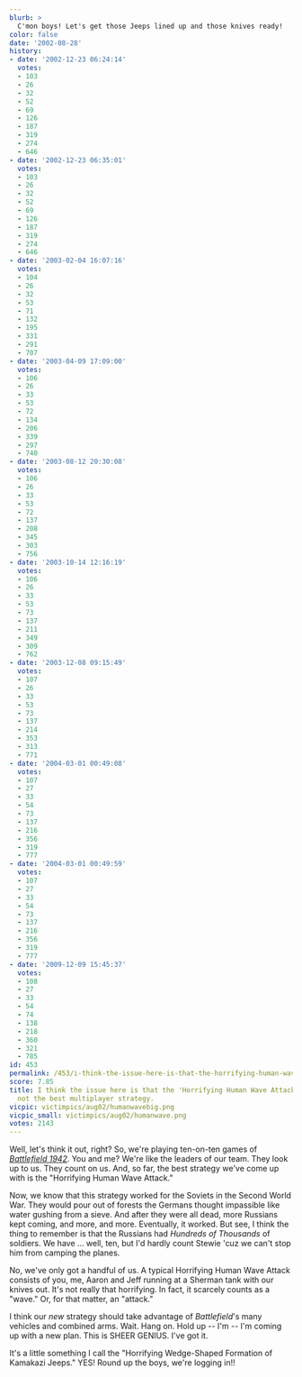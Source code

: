 ```yaml
---
blurb: >
  C'mon boys! Let's get those Jeeps lined up and those knives ready!
color: false
date: '2002-08-28'
history:
- date: '2002-12-23 06:24:14'
  votes:
  - 103
  - 26
  - 32
  - 52
  - 69
  - 126
  - 187
  - 319
  - 274
  - 646
- date: '2002-12-23 06:35:01'
  votes:
  - 103
  - 26
  - 32
  - 52
  - 69
  - 126
  - 187
  - 319
  - 274
  - 646
- date: '2003-02-04 16:07:16'
  votes:
  - 104
  - 26
  - 32
  - 53
  - 71
  - 132
  - 195
  - 331
  - 291
  - 707
- date: '2003-04-09 17:09:00'
  votes:
  - 106
  - 26
  - 33
  - 53
  - 72
  - 134
  - 206
  - 339
  - 297
  - 740
- date: '2003-08-12 20:30:08'
  votes:
  - 106
  - 26
  - 33
  - 53
  - 72
  - 137
  - 208
  - 345
  - 303
  - 756
- date: '2003-10-14 12:16:19'
  votes:
  - 106
  - 26
  - 33
  - 53
  - 73
  - 137
  - 211
  - 349
  - 309
  - 762
- date: '2003-12-08 09:15:49'
  votes:
  - 107
  - 26
  - 33
  - 53
  - 73
  - 137
  - 214
  - 353
  - 313
  - 771
- date: '2004-03-01 00:49:08'
  votes:
  - 107
  - 27
  - 33
  - 54
  - 73
  - 137
  - 216
  - 356
  - 319
  - 777
- date: '2004-03-01 00:49:59'
  votes:
  - 107
  - 27
  - 33
  - 54
  - 73
  - 137
  - 216
  - 356
  - 319
  - 777
- date: '2009-12-09 15:45:37'
  votes:
  - 108
  - 27
  - 33
  - 54
  - 74
  - 138
  - 218
  - 360
  - 321
  - 785
id: 453
permalink: /453/i-think-the-issue-here-is-that-the-horrifying-human-wave-attack-is-simply-not-the-best-multiplayer-strategy/
score: 7.85
title: I think the issue here is that the 'Horrifying Human Wave Attack' is simply
  not the best multiplayer strategy.
vicpic: victimpics/aug02/humanwavebig.png
vicpic_small: victimpics/aug02/humanwave.png
votes: 2143
---
```


Well, let's think it out, right? So, we're playing ten-on-ten games of
[*Battlefield
1942*](https://web.archive.org/web/20020828000000/http://www.fileplanet.com/files/110000/111652.shtml).
You and me? We're like the leaders of our team. They look up to us. They
count on us. And, so far, the best strategy we've come up with is the
"Horrifying Human Wave Attack."

Now, we know that this strategy worked for the Soviets in the Second
World War. They would pour out of forests the Germans thought impassible
like water gushing from a sieve. And after they were all dead, more
Russians kept coming, and more, and more. Eventually, it worked. But
see, I think the thing to remember is that the Russians had *Hundreds of
Thousands* of soldiers. We have ... well, ten, but I'd hardly count
Stewie 'cuz we can't stop him from camping the planes.

No, we've only got a handful of us. A typical Horrifying Human Wave
Attack consists of you, me, Aaron and Jeff running at a Sherman tank
with our knives out. It's not really that horrifying. In fact, it
scarcely counts as a "wave." Or, for that matter, an "attack."

I think our *new* strategy should take advantage of *Battlefield*'s many
vehicles and combined arms. Wait. Hang on. Hold up -- I'm -- I'm coming
up with a new plan. This is SHEER GENIUS. I've got it.

It's a little something I call the "Horrifying Wedge-Shaped Formation of
Kamakazi Jeeps." YES! Round up the boys, we're logging in!!